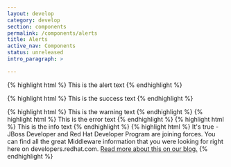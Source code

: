 ```yaml
---
layout: develop
category: develop
section: components
permalink: /components/alerts
title: Alerts
active_nav: Components
status: unreleased
intro_paragraph: >

---
```


{% highlight html %}
  <dp-alert heading="Alert with a Heading:">This is the alert text</dp-alert>
{% endhighlight %}

{% highlight html %}
  <dp-alert type="success" heading="Success Heading:">This is the success text</dp-alert>
{% endhighlight %}

{% highlight html %}
  <dp-alert type="warning" heading="Warning Heading:">This is the warning text</dp-alert>
{% endhighlight %}
{% highlight html %}
  <dp-alert type="error" heading="Error Heading:">This is the error text</dp-alert>
{% endhighlight %}
{% highlight html %}
  <dp-alert type="info" heading="Info Heading:">This is the info text</dp-alert>
{% endhighlight %}
{% highlight html %}
  <dp-alert type="info" size="xl" heading="Welcome jboss.org members!">It's true - JBoss Developer and Red Hat Developer Program are joining forces. You can find all the great Middleware information that you were looking for right here on developers.redhat.com. <a href="https://developer.jboss.org/blogs/mark.little/2017/08/31/we-are-moving?_sscc=t">Read more about this on our blog.</a></dp-alert>
{% endhighlight %}
